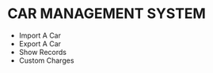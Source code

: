 <h1>CAR MANAGEMENT SYSTEM</h1>
<ul>
  <li>Import A Car</li>
  <li>Export A Car</li>
  <li>Show Records</li>
  <li>Custom Charges</li>
</ul>
